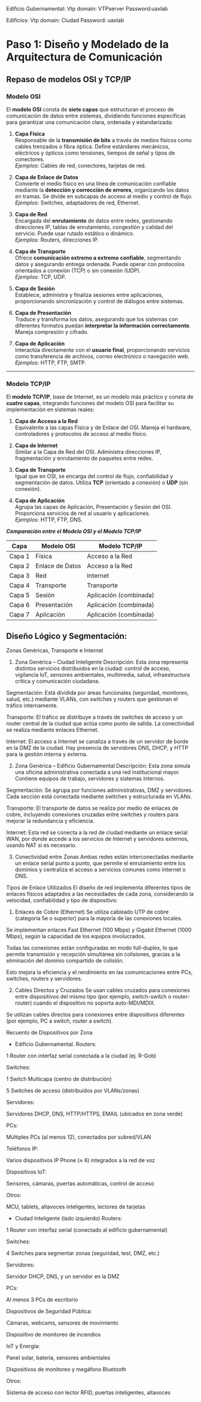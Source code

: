 Edificio Gubernamental:
Vtp domain: VTPserver
Password:uaxlab


Edificios:
Vtp domain: Ciudad
Password: uaxlab



# Paso 1: Diseño y Modelado de la Arquitectura de Comunicación

## Repaso de modelos OSI y TCP/IP

### Modelo OSI

El **modelo OSI** consta de **siete capas** que estructuran el proceso de comunicación de datos entre sistemas, dividiendo funciones específicas para garantizar una comunicación clara, ordenada y estandarizada:

1. **Capa Física**  
   Responsable de la **transmisión de bits** a través de medios físicos como cables trenzados o fibra óptica. Define estándares mecánicos, eléctricos y ópticos como tensiones, tiempos de señal y tipos de conectores.  
   *Ejemplos*: Cables de red, conectores, tarjetas de red.

2. **Capa de Enlace de Datos**  
   Convierte el medio físico en una línea de comunicación confiable mediante la **detección y corrección de errores**, organizando los datos en tramas. Se divide en subcapas de acceso al medio y control de flujo.  
   *Ejemplos*: Switches, adaptadores de red, Ethernet.

3. **Capa de Red**  
   Encargada del **enrutamiento** de datos entre redes, gestionando direcciones IP, tablas de enrutamiento, congestión y calidad del servicio. Puede usar rutado estático o dinámico.  
   *Ejemplos*: Routers, direcciones IP.

4. **Capa de Transporte**  
   Ofrece **comunicación extremo a extremo confiable**, segmentando datos y asegurando entrega ordenada. Puede operar con protocolos orientados a conexión (TCP) o sin conexión (UDP).  
   *Ejemplos*: TCP, UDP.

5. **Capa de Sesión**  
   Establece, administra y finaliza sesiones entre aplicaciones, proporcionando sincronización y control de diálogos entre sistemas.

6. **Capa de Presentación**  
   Traduce y transforma los datos, asegurando que los sistemas con diferentes formatos puedan **interpretar la información correctamente**. Maneja compresión y cifrado.

7. **Capa de Aplicación**  
   Interactúa directamente con el **usuario final**, proporcionando servicios como transferencia de archivos, correo electrónico o navegación web.  
   *Ejemplos*: HTTP, FTP, SMTP.

---

### Modelo TCP/IP

El **modelo TCP/IP**, base de Internet, es un modelo más práctico y consta de **cuatro capas**, integrando funciones del modelo OSI para facilitar su implementación en sistemas reales:

1. **Capa de Acceso a la Red**  
   Equivalente a las capas Física y de Enlace del OSI. Maneja el hardware, controladores y protocolos de acceso al medio físico.

2. **Capa de Internet**  
   Similar a la Capa de Red del OSI. Administra direcciones IP, fragmentación y enrutamiento de paquetes entre redes.

3. **Capa de Transporte**  
   Igual que en OSI, se encarga del control de flujo, confiabilidad y segmentación de datos. Utiliza **TCP** (orientado a conexión) o **UDP** (sin conexión).

4. **Capa de Aplicación**  
   Agrupa las capas de Aplicación, Presentación y Sesión del OSI. Proporciona servicios de red al usuario y aplicaciones.  
   *Ejemplos*: HTTP, FTP, DNS.



 ***Comparación entre el Modelo OSI y el Modelo TCP/IP***

| **Capa**   | **Modelo OSI**             | **Modelo TCP/IP**              |
|-----------|-----------------------------|-------------------------------|
| Capa 1    | Física                      | Acceso a la Red               |
| Capa 2    | Enlace de Datos             | Acceso a la Red               |
| Capa 3    | Red                         | Internet                      |
| Capa 4    | Transporte                  | Transporte                    |
| Capa 5    | Sesión                      | Aplicación (combinada)        |
| Capa 6    | Presentación                | Aplicación (combinada)        |
| Capa 7    | Aplicación                  | Aplicación (combinada)        |


## Diseño Lógico y Segmentación: 

Zonas Genéricas, Transporte e Internet
1. Zona Genérica – Ciudad Inteligente
Descripción: Esta zona representa distintos servicios distribuidos en la ciudad: control de acceso, vigilancia IoT, sensores ambientales, multimedia, salud, infraestructura crítica y comunicación ciudadana.

Segmentación: Está dividida por áreas funcionales (seguridad, monitoreo, salud, etc.) mediante VLANs, con switches y routers que gestionan el tráfico internamente.

Transporte: El tráfico se distribuye a través de switches de acceso y un router central de la ciudad que actúa como punto de salida. La conectividad se realiza mediante enlaces Ethernet.

Internet: El acceso a Internet se canaliza a través de un servidor de borde en la DMZ de la ciudad. Hay presencia de servidores DNS, DHCP, y HTTP para la gestión interna y externa.

2. Zona Genérica – Edificio Gubernamental
Descripción: Esta zona simula una oficina administrativa conectada a una red institucional mayor. Contiene equipos de trabajo, servidores y sistemas internos.

Segmentación: Se agrupa por funciones administrativas, DMZ y servidores. Cada sección está conectada mediante switches y estructurada en VLANs.

Transporte: El transporte de datos se realiza por medio de enlaces de cobre, incluyendo conexiones cruzadas entre switches y routers para mejorar la redundancia y eficiencia.

Internet: Esta red se conecta a la red de ciudad mediante un enlace serial WAN, por donde accede a los servicios de Internet y servidores externos, usando NAT si es necesario.

3. Conectividad entre Zonas
Ambas redes están interconectadas mediante un enlace serial punto a punto, que permite el enrutamiento entre los dominios y centraliza el acceso a servicios comunes como Internet o DNS.


Tipos de Enlace Utilizados
El diseño de red implementa diferentes tipos de enlaces físicos adaptados a las necesidades de cada zona, considerando la velocidad, confiabilidad y tipo de dispositivo:

1. Enlaces de Cobre (Ethernet)
Se utiliza cableado UTP de cobre (categoría 5e o superior) para la mayoría de las conexiones locales.

Se implementan enlaces Fast Ethernet (100 Mbps) y Gigabit Ethernet (1000 Mbps), según la capacidad de los equipos involucrados.

Todas las conexiones están configuradas en modo full-duplex, lo que permite transmisión y recepción simultánea sin colisiones, gracias a la eliminación del dominio compartido de colisión.

Esto mejora la eficiencia y el rendimiento en las comunicaciones entre PCs, switches, routers y servidores.

2. Cables Directos y Cruzados
Se usan cables cruzados para conexiones entre dispositivos del mismo tipo (por ejemplo, switch-switch o router-router) cuando el dispositivo no soporta auto-MDI/MDIX.

Se utilizan cables directos para conexiones entre dispositivos diferentes (por ejemplo, PC a switch, router a switch).


Recuento de Dispositivos por Zona


- Edificio Gubernamental.
Routers:

1 Router con interfaz serial conectada a la ciudad (ej. R-Gob)

Switches:

1 Switch Multicapa (centro de distribución)

5 Switches de acceso (distribuidos por VLANs/zonas)

Servidores:

Servidores DHCP, DNS, HTTP/HTTPS, EMAIL (ubicados en zona verde)

PCs:

Múltiples PCs (al menos 12), conectados por subred/VLAN

Teléfonos IP:

Varios dispositivos IP Phone (≈ 6) integrados a la red de voz

Dispositivos IoT:

Sensores, cámaras, puertas automáticas, control de acceso

Otros:

MCU, tablets, altavoces inteligentes, lectores de tarjetas

- Ciudad Inteligente (lado izquierdo)
Routers:

1 Router con interfaz serial (conectado al edificio gubernamental)

Switches:

4 Switches para segmentar zonas (seguridad, test, DMZ, etc.)

Servidores:

Servidor DHCP, DNS, y un servidor en la DMZ

PCs:

Al menos 3 PCs de escritorio

Dispositivos de Seguridad Pública:

Cámaras, webcams, sensores de movimiento

Dispositivo de monitoreo de incendios

IoT y Energía:

Panel solar, batería, sensores ambientales

Dispositivos de monitoreo y megáfono Bluetooth

Otros:

Sistema de acceso con lector RFID, puertas inteligentes, altavoces



